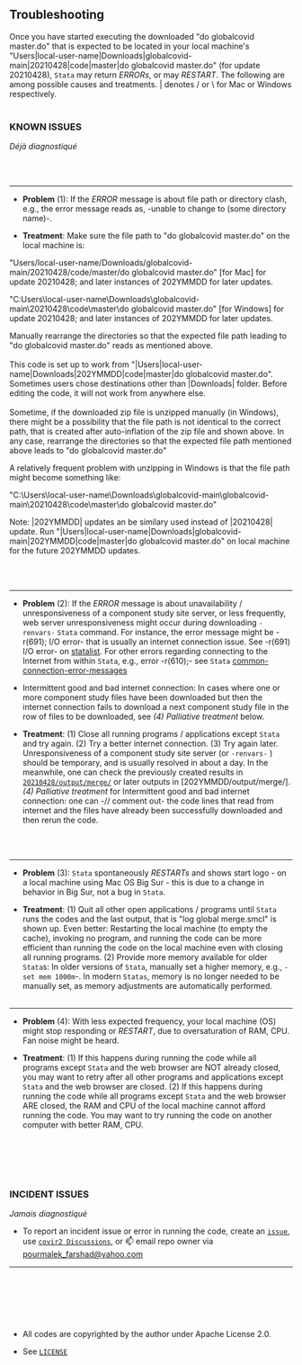 ## Troubleshooting


Once you have started executing the downloaded "do globalcovid master.do" that is expected to be located in your local machine's "Users|local-user-name|Downloads|globalcovid-main|20210428|code|master|do globalcovid master.do" (for update 20210428), `Stata` may return *ERRORs*, or may *RESTART*. The following are among possible causes and treatments. | denotes / or \ for Mac or Windows respectively. 
<br/><br/>

### KNOWN ISSUES
_Déjà diagnostiqué_ 

<br/><br/>

********************************************************************************************************************************************
* **Problem** (1): If the *ERROR* message is about file path or directory clash, e.g., the error message reads as, -unable to change to (some directory name)-. 

* **Treatment**: Make sure the file path to "do globalcovid master.do" on the local machine is: 

"Users/local-user-name/Downloads/globalcovid-main/20210428/code/master/do globalcovid master.do"  [for Mac]  for update 20210428; and later instances of 202YMMDD for later updates. 

"C:Users\local-user-name\Downloads\globalcovid-main\20210428\code\master\do globalcovid master.do" [for Windows] for update 20210428; and later instances of 202YMMDD for later updates. 

Manually rearrange the directories so that the expected file path leading to "do globalcovid master.do" reads as mentioned above. 
<br/><br/>
This code is set up to work from "|Users|local-user-name|Downloads|202YMMDD|code|master|do globalcovid master.do". Sometimes users chose destinations other than |Downloads| folder. Before editing the code, it will not work from anywhere else.
<br/><br/>
Sometime, if the downloaded zip file is unzipped manually (in Windows), there might be a possibility that the file path is not identical to the correct path, that is created after auto-inflation of the zip file and shown above. In any case, rearrange the directories so that the expected file path mentioned above leads to "do globalcovid master.do"  

A relatively frequent problem with unzipping in Windows is that the file path might become something like:

"C:\Users\local-user-name\Downloads\globalcovid-main\globalcovid-main\20210428\code\master\do globalcovid master.do"




Note: |202YMMDD| updates an be similary used instead of |20210428| update. Run "|Users|local-user-name|Downloads|globalcovid-main|202YMMDD|code|master|do globalcovid master.do" on local machine for the future 202YMMDD updates.


<br/><br/>

********************************************************************************************************************************************
* **Problem** (2): If the *ERROR* message is about unavailability / unresponsiveness of a component study site server, or less frequently, web server unresponsiveness might occur during downloading `-renvars-` `Stata` command. For instance, the error message might be -r(691); I/O error- that is usually an internet connection issue. See -r(691) I/O error- on [statalist](https://www.statalist.org/forums/forum/general-stata-discussion/general/1475517-update-all-r-691-i-o-error). For other errors regarding connecting to the Internet from within `Stata`, e.g., error -r(610);- see `Stata` [common-connection-error-messages](https://www.stata.com/support/faqs/web/common-connection-error-messages/)

* Intermittent good and bad internet connection: 
In cases where one or more component study files have been downloaded but then the internet connection fails to download a next component study file in the row of files to be downloaded, see _(4) Palliative treatment_  below.

* **Treatment**: (1) Close all running programs / applications except `Stata` and try again. (2) Try a better internet connection. (3) Try again later. 
Unresponsiveness of a component study site server (or `-renvars-` ) should be temporary, and is usually resolved in about a day. In the meanwhile, one can check the previously created results in [`20210428/output/merge/`](https://github.com/pourmalek/globalcovid/tree/main/20210428/output/merge) or later outputs in [202YMMDD/output/merge/]. _(4) Palliative treatment_ for Intermittent good and bad internet connection: one can -// comment out- the code lines that read from internet and the files have already been successfully downloaded and then rerun the code. 

<br/><br/>

********************************************************************************************************************************************
* **Problem** (3): `Stata` spontaneously *RESTARTs* and shows start logo - on a local machine using Mac OS Big Sur - this is due to a change in behavior in Big Sur, not a bug in `Stata`.

* **Treatment**: (1) Quit all other open applications / programs until `Stata` runs the codes and the last output, that is "log global merge.smcl" is shown up. Even better: Restarting the local machine (to empty the cache), invoking no program, and running the code can be more efficient than running the code on the local machine even with closing all running programs. (2) Provide more memory available for older `Stata`s: In older versions of `Stata`, manually set a higher memory, e.g., `-set mem 1000m`-. In modern `Statas`, memory is no longer needed to be manually set, as memory adjustments are automatically performed.
<br/><br/>

********************************************************************************************************************************************
* **Problem** (4): With less expected frequency, your local machine (OS) might stop responding or *RESTART*, due to oversaturation of RAM, CPU. Fan noise might be heard. 

* **Treatment**: (1) If this happens during running the code while all programs except `Stata` and the web browser are NOT already closed, you may want to retry after all other programs and applications except `Stata` and the web browser are closed. (2) If this happens during running the code while all programs except `Stata` and the web browser ARE closed, the RAM and CPU of the local machine cannot afford running the code. You may want to try running the code on another computer with better RAM, CPU.



<br/><br/>
<br/><br/>


### INCIDENT ISSUES
_Jamais diagnostiqué_

* To report an incident issue or error in running the code, create an [`issue`](https://github.com/pourmalek/globalcovid/issues), use [`covir2 Discussions`](https://github.com/pourmalek/globalcovid/discussions), or 📫 email repo owner via pourmalek_farshad@yahoo.com

********************************************************************************************************************************************

<br/><br/>

<br/><br/>


* All codes are copyrighted by the author under Apache License 2.0.

* See [`LICENSE`](https://github.com/pourmalek/globalcovid/blob/main/LICENSE)

<br/><br/>

